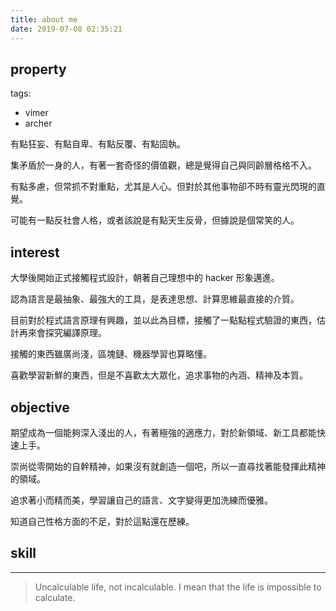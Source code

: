 ```yaml
---
title: about me
date: 2019-07-08 02:35:21
---
```


## property

tags:
- vimer
- archer

有點狂妄、有點自卑、有點反覆、有點固執。

集矛盾於一身的人，有著一套奇怪的價值觀，總是覺得自己與同齡層格格不入。

有點多慮，但常抓不對重點，尤其是人心。但對於其他事物卻不時有靈光閃現的直覺。

可能有一點反社會人格，或者該說是有點天生反骨，但據說是個常笑的人。

## interest

大學後開始正式接觸程式設計，朝著自己理想中的 hacker 形象邁進。

認為語言是最抽象、最強大的工具，是表達思想、計算思維最直接的介質。

目前對於程式語言原理有興趣，並以此為目標，接觸了一點點程式驗證的東西，估計再來會探究編譯原理。

接觸的東西雖廣尚淺，區塊鏈、機器學習也算略懂。

喜歡學習新鮮的東西，但是不喜歡太大眾化，追求事物的內涵、精神及本質。

## objective

期望成為一個能夠深入淺出的人，有著極強的適應力，對於新領域、新工具都能快速上手。

崇尚從零開始的自幹精神，如果沒有就創造一個吧，所以一直尋找著能發揮此精神的領域。

追求著小而精而美，學習讓自己的語言、文字變得更加洗練而優雅。

知道自己性格方面的不足，對於這點還在歷練。

## skill

<div id="chart" style="width:100%;height:100%;">
<script type="module">

// Load the Observable runtime and inspector.
import {Runtime, Inspector} from "https://cdn.jsdelivr.net/npm/@observablehq/runtime@4/dist/runtime.js";

// Your notebook, compiled as an ES module.
import notebook from "/mycode/skill-img.js";

// Load the notebook, observing its cells with a default Inspector
// that simply renders the value of each cell into the provided DOM node.
new Runtime().module(notebook, name => {
  if (name === "chart") {
    return new Inspector(document.querySelector("#chart"));
  }
});

</script>

---

> Uncalculable life, not incalculable.
> I mean that the life is impossible to calculate.
